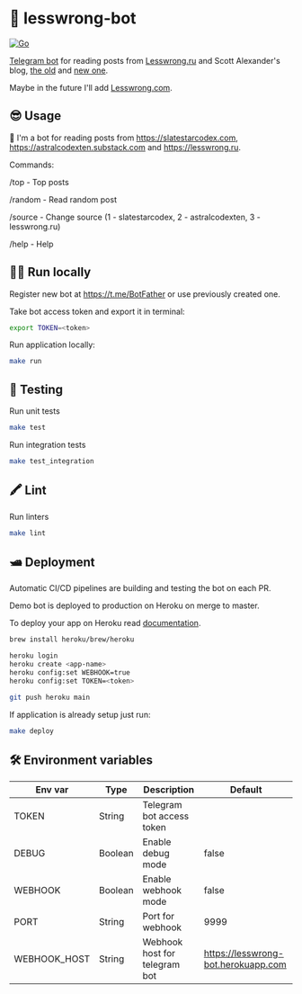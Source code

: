 # 🤖 lesswrong-bot

[![Go](https://github.com/ndrewnee/lesswrong-bot/actions/workflows/go.yml/badge.svg?branch=main)](https://github.com/ndrewnee/lesswrong-bot/actions/workflows/go.yml)

[Telegram bot](https://t.me/lesswrong_bot) for reading posts from [Lesswrong.ru](https://lesswrong.ru) and Scott Alexander's blog, [the old](https://slatestarcodex.com) and [new one](https://astralcodexten.substack.com).

Maybe in the future I'll add [Lesswrong.com](https://lesswrong.com).

## 😎 Usage

🤖 I'm a bot for reading posts from https://slatestarcodex.com, https://astralcodexten.substack.com and https://lesswrong.ru.

Commands:

/top - Top posts

/random - Read random post

/source - Change source (1 - slatestarcodex, 2 - astralcodexten, 3 - lesswrong.ru)

/help - Help

## 🧑‍💻 Run locally

Register new bot at https://t.me/BotFather or use previously created one.

Take bot access token and export it in terminal:

```sh
export TOKEN=<token>
```

Run application locally:

```sh
make run
```

## 🧪 Testing

Run unit tests

```bash
make test
```

Run integration tests

```bash
make test_integration
```

## 🖍 Lint

Run linters

```bash
make lint
```

## 🛥 Deployment

Automatic CI/CD pipelines are building and testing the bot on each PR.

Demo bot is deployed to production on Heroku on merge to master.

To deploy your app on Heroku read [documentation](https://devcenter.heroku.com/articles/getting-started-with-go?singlepage=true).

```sh
brew install heroku/brew/heroku

heroku login
heroku create <app-name>
heroku config:set WEBHOOK=true
heroku config:set TOKEN=<token>

git push heroku main
```

If application is already setup just run:

```sh
make deploy
```

## 🛠 Environment variables

| Env var      | Type    | Description                   | Default                             |
| ------------ | ------- | ----------------------------- | ----------------------------------- |
| TOKEN        | String  | Telegram bot access token     |                                     |
| DEBUG        | Boolean | Enable debug mode             | false                               |
| WEBHOOK      | Boolean | Enable webhook mode           | false                               |
| PORT         | String  | Port for webhook              | 9999                                |
| WEBHOOK_HOST | String  | Webhook host for telegram bot | https://lesswrong-bot.herokuapp.com |
